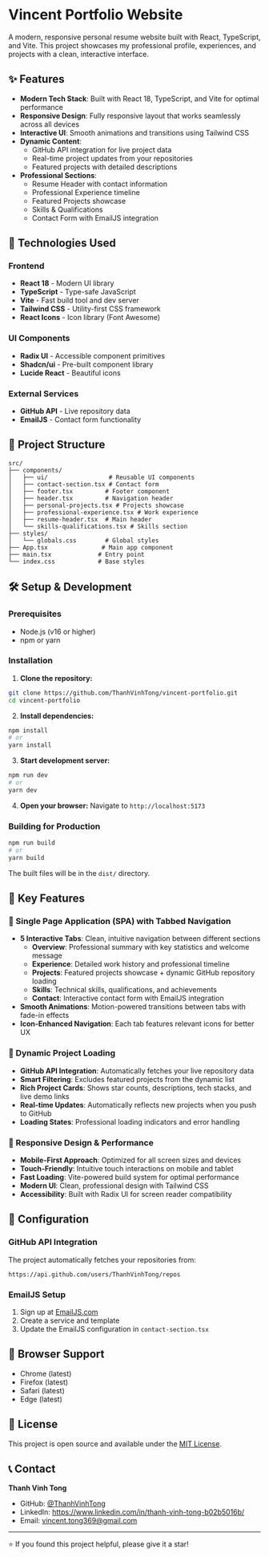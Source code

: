 # Vincent Portfolio Website

A modern, responsive personal resume website built with React, TypeScript, and Vite. This project showcases my professional profile, experiences, and projects with a clean, interactive interface.

## ✨ Features

- **Modern Tech Stack**: Built with React 18, TypeScript, and Vite for optimal performance
- **Responsive Design**: Fully responsive layout that works seamlessly across all devices
- **Interactive UI**: Smooth animations and transitions using Tailwind CSS
- **Dynamic Content**: 
  - GitHub API integration for live project data
  - Real-time project updates from your repositories
  - Featured projects with detailed descriptions
- **Professional Sections**:
  - Resume Header with contact information
  - Professional Experience timeline
  - Featured Projects showcase
  - Skills & Qualifications
  - Contact Form with EmailJS integration

## 🚀 Technologies Used

### Frontend
- **React 18** - Modern UI library
- **TypeScript** - Type-safe JavaScript
- **Vite** - Fast build tool and dev server
- **Tailwind CSS** - Utility-first CSS framework
- **React Icons** - Icon library (Font Awesome)

### UI Components
- **Radix UI** - Accessible component primitives
- **Shadcn/ui** - Pre-built component library
- **Lucide React** - Beautiful icons

### External Services
- **GitHub API** - Live repository data
- **EmailJS** - Contact form functionality

## 📁 Project Structure

```
src/
├── components/
│   ├── ui/                 # Reusable UI components
│   ├── contact-section.tsx # Contact form
│   ├── footer.tsx         # Footer component
│   ├── header.tsx         # Navigation header
│   ├── personal-projects.tsx # Projects showcase
│   ├── professional-experience.tsx # Work experience
│   ├── resume-header.tsx  # Main header
│   └── skills-qualifications.tsx # Skills section
├── styles/
│   └── globals.css        # Global styles
├── App.tsx               # Main app component
├── main.tsx             # Entry point
└── index.css            # Base styles
```

## 🛠️ Setup & Development

### Prerequisites
- Node.js (v16 or higher)
- npm or yarn

### Installation

1. **Clone the repository:**
```bash
git clone https://github.com/ThanhVinhTong/vincent-portfolio.git
cd vincent-portfolio
```

2. **Install dependencies:**
```bash
npm install
# or
yarn install
```

3. **Start development server:**
```bash
npm run dev
# or
yarn dev
```

4. **Open your browser:**
Navigate to `http://localhost:5173`

### Building for Production

```bash
npm run build
# or
yarn build
```

The built files will be in the `dist/` directory.

## 🎯 Key Features

### 📱 Single Page Application (SPA) with Tabbed Navigation
- **5 Interactive Tabs**: Clean, intuitive navigation between different sections
  - **Overview**: Professional summary with key statistics and welcome message
  - **Experience**: Detailed work history and professional timeline
  - **Projects**: Featured projects showcase + dynamic GitHub repository loading
  - **Skills**: Technical skills, qualifications, and achievements
  - **Contact**: Interactive contact form with EmailJS integration
- **Smooth Animations**: Motion-powered transitions between tabs with fade-in effects
- **Icon-Enhanced Navigation**: Each tab features relevant icons for better UX

### 🔄 Dynamic Project Loading
- **GitHub API Integration**: Automatically fetches your live repository data
- **Smart Filtering**: Excludes featured projects from the dynamic list
- **Rich Project Cards**: Shows star counts, descriptions, tech stacks, and live demo links
- **Real-time Updates**: Automatically reflects new projects when you push to GitHub
- **Loading States**: Professional loading indicators and error handling

### 📱 Responsive Design & Performance
- **Mobile-First Approach**: Optimized for all screen sizes and devices
- **Touch-Friendly**: Intuitive touch interactions on mobile and tablet
- **Fast Loading**: Vite-powered build system for optimal performance
- **Modern UI**: Clean, professional design with Tailwind CSS
- **Accessibility**: Built with Radix UI for screen reader compatibility

## 🔧 Configuration

### GitHub API Integration
The project automatically fetches your repositories from:
```
https://api.github.com/users/ThanhVinhTong/repos
```

### EmailJS Setup
1. Sign up at [EmailJS.com](https://www.emailjs.com/)
2. Create a service and template
3. Update the EmailJS configuration in `contact-section.tsx`

## 📱 Browser Support

- Chrome (latest)
- Firefox (latest)
- Safari (latest)
- Edge (latest)

## 📄 License

This project is open source and available under the [MIT License](LICENSE).

## 📞 Contact

**Thanh Vinh Tong**
- GitHub: [@ThanhVinhTong](https://github.com/ThanhVinhTong)
- LinkedIn: https://www.linkedin.com/in/thanh-vinh-tong-b02b5016b/
- Email: vincent.tong369@gmail.com

---

⭐ If you found this project helpful, please give it a star!